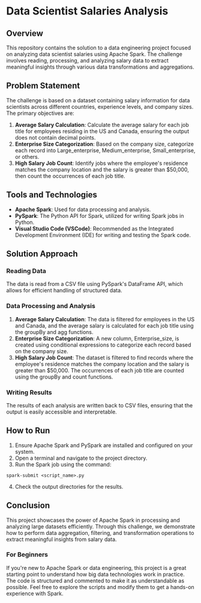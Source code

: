 # Data Scientist Salaries Analysis

## Overview

This repository contains the solution to a data engineering project focused on analyzing data scientist salaries using Apache Spark. The challenge involves reading, processing, and analyzing salary data to extract meaningful insights through various data transformations and aggregations.

## Problem Statement
The challenge is based on a dataset containing salary information for data scientists across different countries, experience levels, and company sizes. The primary objectives are:

1. **Average Salary Calculation**: Calculate the average salary for each job title for employees residing in the US and Canada, ensuring the output does not contain decimal points.
2. **Enterprise Size Categorization**: Based on the company size, categorize each record into Large_enterprise, Medium_enterprise, Small_enterprise, or others.
3. **High Salary Job Count**: Identify jobs where the employee's residence matches the company location and the salary is greater than $50,000, then count the occurrences of each job title.

## Tools and Technologies
* **Apache Spark**: Used for data processing and analysis.
* **PySpark**: The Python API for Spark, utilized for writing Spark jobs in Python.
* **Visual Studio Code (VSCode)**: Recommended as the Integrated Development Environment (IDE) for writing and testing the Spark code.

## Solution Approach
### Reading Data
The data is read from a CSV file using PySpark's DataFrame API, which allows for efficient handling of structured data.

### Data Processing and Analysis
1. **Average Salary Calculation**: The data is filtered for employees in the US and Canada, and the average salary is calculated for each job title using the groupBy and agg functions.
2. **Enterprise Size Categorization**: A new column, Enterprise_size, is created using conditional expressions to categorize each record based on the company size.
3. **High Salary Job Count**: The dataset is filtered to find records where the employee's residence matches the company location and the salary is greater than $50,000. The occurrences of each job title are counted using the groupBy and count functions.

### Writing Results
The results of each analysis are written back to CSV files, ensuring that the output is easily accessible and interpretable.

## How to Run
1. Ensure Apache Spark and PySpark are installed and configured on your system.
2. Open a terminal and navigate to the project directory.
3. Run the Spark job using the command:

```shell
spark-submit <script_name>.py
```

4. Check the output directories for the results.

## Conclusion
This project showcases the power of Apache Spark in processing and analyzing large datasets efficiently. Through this challenge, we demonstrate how to perform data aggregation, filtering, and transformation operations to extract meaningful insights from salary data.

### For Beginners
If you're new to Apache Spark or data engineering, this project is a great starting point to understand how big data technologies work in practice. The code is structured and commented to make it as understandable as possible. Feel free to explore the scripts and modify them to get a hands-on experience with Spark.
